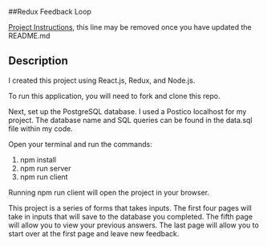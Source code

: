##Redux Feedback Loop

[Project Instructions](./INSTRUCTIONS.md), this line may be removed once you have updated the README.md

## Description
I created this project using React.js, Redux, and Node.js.

To run this application, you will need to fork and clone this repo.

Next, set up the PostgreSQL database. I used a Postico localhost for my project. The database name and SQL queries can be found in the data.sql file within my code. 

Open your terminal and run the commands:
1. npm install 
2. npm run server 
3. npm run client

Running npm run client will open the project in your browser.

This project is a series of forms that takes inputs. The first four pages will take in inputs that will save to the database you completed. The fifth page will allow you to view your previous answers. The last page will allow you to start over at the first page and leave new feedback. 


